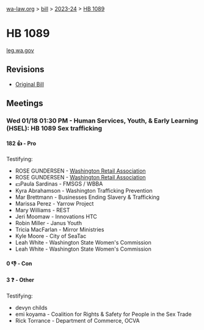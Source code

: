 [wa-law.org](/) > [bill](/bill/) > [2023-24](/bill/2023-24/) > [HB 1089](/bill/2023-24/hb/1089/)

# HB 1089
[leg.wa.gov](https://app.leg.wa.gov/billsummary?BillNumber=1089&Year=2023&Initiative=false)

## Revisions
* [Original Bill](1/)

## Meetings
### Wed 01/18 01:30 PM - Human Services, Youth, & Early Learning (HSEL): HB 1089 Sex trafficking
#### 182 👍 - Pro
Testifying:
* ROSE GUNDERSEN - [Washington Retail Association](/org/washington_retail_association/)
* ROSE GUNDERSEN - [Washington Retail Association](/org/washington_retail_association/)
* 💵Paula Sardinas - FMSGS / WBBA
* Kyra Abrahamson - Washington Trafficking Prevention
* Mar Brettmann - Businesses Ending Slavery & Trafficking
* Marissa Perez - Yarrow Project
* Mary  Williams - REST
* Jeri Moomaw - Innovations HTC
* Robin  Miller - Janus Youth
* Tricia MacFarlan - Mirror Ministries
* Kyle Moore - City of SeaTac
* Leah White - Washington State Women's Commission
* Leah White - Washington State Women's Commission

#### 0 👎 - Con

#### 3 ❓ - Other
Testifying:
* devyn childs
* emi koyama - Coalition for Rights & Safety for People in the Sex Trade
* Rick Torrance - Department of Commerce, OCVA
